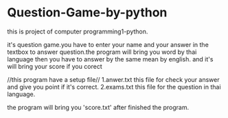 # Question-Game-by-python
this is project of computer programming1-python.

it's question game.you have to enter your name and your answer in the textbox to answer question.the program will bring you word by thai language then you have
to answer by the same mean by english. and it's will bring your score if you corect

//this program have a setup file//
1.anwer.txt this file for check your answer and give you point if it's correct.
2.exams.txt this file for the question in thai language.

the program will bring you 'score.txt' after finished the program.
